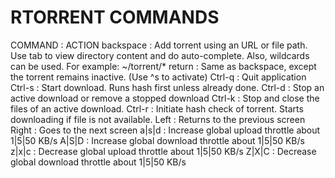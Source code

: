 RTORRENT COMMANDS
================


COMMAND          : ACTION
backspace     : Add torrent using an URL or file path. Use tab to view directory content and do auto-complete. Also, wildcards can be used. For example: ~/torrent/*
return	      :   Same as backspace, except the torrent remains inactive. (Use ^s to activate)
Ctrl-q           : Quit application
Ctrl-s           : Start download. Runs hash first unless already done.
Ctrl-d           : Stop an active download or remove a stopped download
Ctrl-k           : Stop and close the files of an active download.
Ctrl-r           : Initiate hash check of torrent. Starts downloading if file is not available.
Left             : Returns to the previous screen
Right            : Goes to the next screen
a|s|d            : Increase global upload throttle about 1|5|50 KB/s
A|S|D            : Increase global download throttle about 1|5|50 KB/s
z|x|c            : Decrease global upload throttle about 1|5|50 KB/s
Z|X|C            : Decrease global download throttle about 1|5|50 KB/s
